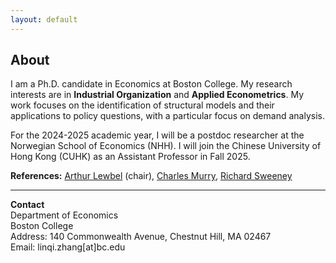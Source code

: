 ```yaml
---
layout: default
---
```


<!-- Text can be **bold**, _italic_, or ~~strikethrough~~. -->

<!-- # Header 1 -->

<!-- ## Header 2

> This is a blockquote following a header.
>
> When something is important enough, you do it even if the odds are not in your favor. -->

## About

I am a Ph.D. candidate in Economics at Boston College. My research interests are in **Industrial Organization** and **Applied Econometrics**. My work focuses on the identification of structural models and their applications to policy questions, with a particular focus on demand analysis.

For the 2024-2025 academic year, I will be a postdoc researcher at the Norwegian School of Economics (NHH). I will join the Chinese University of Hong Kong (CUHK) as an Assistant Professor in Fall 2025.

**References:** [Arthur Lewbel](https://sites.google.com/bc.edu/arthur-lewbel) (chair), [Charles Murry](https://charliemurry.github.io), [Richard Sweeney](http://www.richard-sweeney.com)

---

**Contact**   
Department of Economics  
Boston College  
Address: 140 Commonwealth Avenue, Chestnut Hill, MA 02467  
Email: linqi.zhang[at]bc.edu   

